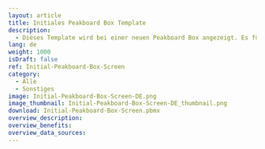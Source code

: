 ```yaml
---
layout: article
title: Initiales Peakboard Box Template
description: 
  - Dieses Template wird bei einer neuen Peakboard Box angezeigt. Es führt durch die ersten Schritte, um die Peakboard Box mit dem Peakboard-Designer zu verbinden. Dabei kann das WLAN für die Peakboard Box mittels einer Maus oder eines Touchscreens eingerichtet werden.
lang: de
weight: 1000
isDraft: false
ref: Initial-Peakboard-Box-Screen
category:
  - Alle
  - Sonstiges
image: Initial-Peakboard-Box-Screen-DE.png
image_thumbnail: Initial-Peakboard-Box-Screen-DE_thumbnail.png
download: Initial-Peakboard-Box-Screen.pbmx
overview_description:
overview_benefits:
overview_data_sources:
---
```

